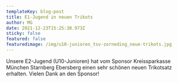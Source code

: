 ```yaml
---
templateKey: blog-post
title: E1-Jugend in neuen Trikots
author: MG
date: 2021-12-23T15:25:38.973Z
sticky: false
featured: false
featuredimage: /img/u10-junioren_tsv-zorneding_neue-trikots.jpg
---
```

Unsere E2-Jugend (U10-Junioren) hat vom Sponsor Kreissparkasse München Starnberg Ebersberg einen sehr schönen neuen Trikotsatz erhalten. Vielen Dank an den Sponsor!